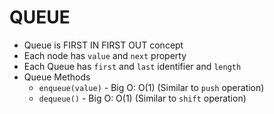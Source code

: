 # QUEUE

- Queue is FIRST IN FIRST OUT concept
- Each node has `value` and `next` property
- Each Queue has `first` and `last` identifier and `length`
- Queue Methods
  - `enqueue(value)` - Big O: O(1)  (Similar to `push` operation)
  - `dequeue()` - Big O: O(1)  (Similar to `shift` operation)
